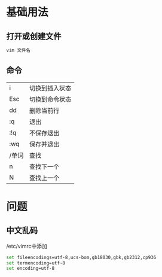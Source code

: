 # 基础用法
## 打开或创建文件
```sh
vim 文件名
```
## 命令
|||
-----|-
i|切换到插入状态
Esc|切换到命令状态
dd|删除当前行
:q|退出
:!q|不保存退出
:wq|保存并退出
/单词|查找
n|查找下一个
N|查找上一个
# 问题
## 中文乱码
/etc/vimrc中添加
```sh
set fileencodings=utf-8,ucs-bom,gb18030,gbk,gb2312,cp936
set termencoding=utf-8
set encoding=utf-8
```